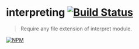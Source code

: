 
# interpreting [![Build Status](https://api.travis-ci.org/rferro/interpreting.svg)](http://travis-ci.org/rferro/interpreting)

> Require any file extension of interpret module.

[![NPM](https://nodei.co/npm/interpreting.png?downloads=true&downloadRank=true)](https://nodei.co/npm/interpreting)

